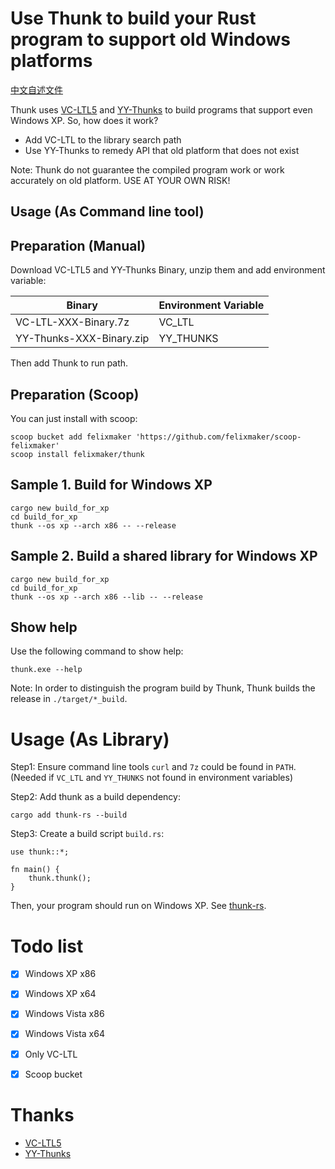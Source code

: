 # Use Thunk to build your Rust program to support old Windows platforms

[中文自述文件](./readme-chinese.md)

Thunk uses [VC-LTL5](https://github.com/Chuyu-Team/VC-LTL5) and [YY-Thunks](https://github.com/Chuyu-Team/YY-Thunks) to build programs that support even Windows XP. So, how does it work?

 - Add VC-LTL to the library search path
 - Use YY-Thunks to remedy API that old platform that does not exist

Note: Thunk do not guarantee the compiled program work or work accurately on old platform. USE AT YOUR OWN RISK!

## Usage (As Command line tool)

## Preparation (Manual)

Download VC-LTL5 and YY-Thunks Binary, unzip them and add environment variable:

| Binary | Environment Variable |
| --- | ---|
| VC-LTL-XXX-Binary.7z | VC_LTL |
| YY-Thunks-XXX-Binary.zip | YY_THUNKS |

Then add Thunk to run path. 

## Preparation (Scoop)

You can just install with scoop:

```
scoop bucket add felixmaker 'https://github.com/felixmaker/scoop-felixmaker'
scoop install felixmaker/thunk
```

## Sample 1. Build for Windows XP

```
cargo new build_for_xp
cd build_for_xp
thunk --os xp --arch x86 -- --release
```

## Sample 2. Build a shared library for Windows XP

```
cargo new build_for_xp
cd build_for_xp
thunk --os xp --arch x86 --lib -- --release
```

## Show help

Use the following command to show help:

```
thunk.exe --help
```

Note: In order to distinguish the program build by Thunk, Thunk builds the release in `./target/*_build`.

# Usage (As Library)

Step1: Ensure command line tools `curl` and `7z` could be found in `PATH`. (Needed if `VC_LTL` and `YY_THUNKS` not found in environment variables)

Step2: Add thunk as a build dependency:

```
cargo add thunk-rs --build
```

Step3: Create a build script `build.rs`:

```
use thunk::*;

fn main() {
    thunk.thunk();
}
```

Then, your program should run on Windows XP. See [thunk-rs](./thunk-rs/README.md).

# Todo list

 - [x] Windows XP x86
 - [x] Windows XP x64
 - [x] Windows Vista x86
 - [x] Windows Vista x64
 - [x] Only VC-LTL
 - [x] Scoop bucket


# Thanks
 
 - [VC-LTL5](https://github.com/Chuyu-Team/VC-LTL5)
 - [YY-Thunks](https://github.com/Chuyu-Team/YY-Thunks)
